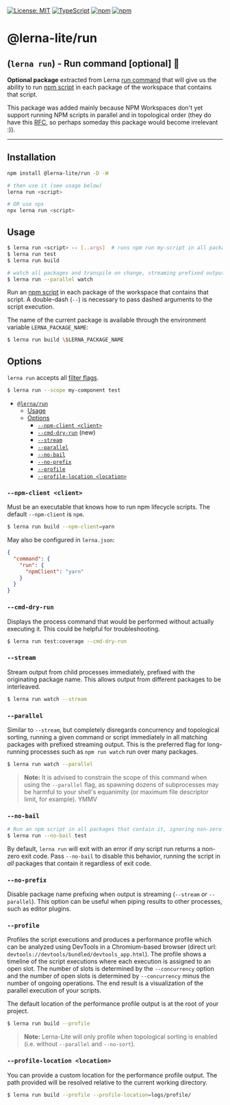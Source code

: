 [![License: MIT](https://img.shields.io/badge/License-MIT-yellow.svg)](https://opensource.org/licenses/MIT)
[![TypeScript](https://img.shields.io/badge/%3C%2F%3E-TypeScript-%230074c1.svg)](http://www.typescriptlang.org/)
[![npm](https://img.shields.io/npm/dy/@lerna-lite/run?color=forest)](https://www.npmjs.com/package/@lerna-lite/run)
[![npm](https://img.shields.io/npm/v/@lerna-lite/run.svg?logo=npm&logoColor=fff&label=npm&color=limegreen)](https://www.npmjs.com/package/@lerna-lite/run)

# @lerna-lite/run
## (`lerna run`) - Run command [optional] 🏃

**Optional package** extracted from Lerna [run command](https://github.com/lerna/lerna/tree/main/commands/run) that will give us the ability to run [npm script](https://docs.npmjs.com/misc/scripts) in each package of the workspace that contains that script.

This package was added mainly because NPM Workspaces don't yet support running NPM scripts in parallel and in topological order (they do have this [RFC](https://github.com/npm/rfcs/issues/190), so perhaps someday this package would become irrelevant :)).

---

## Installation
```sh
npm install @lerna-lite/run -D -W

# then use it (see usage below)
lerna run <script>

# OR use npx
npx lerna run <script>
```

## Usage

```sh
$ lerna run <script> -- [..args]  # runs npm run my-script in all packages that have it
$ lerna run test
$ lerna run build

# watch all packages and transpile on change, streaming prefixed output
$ lerna run --parallel watch
```

Run an [npm script](https://docs.npmjs.com/misc/scripts) in each package of the workspace that contains that script. A double-dash (`--`) is necessary to pass dashed arguments to the script execution.

The name of the current package is available through the environment variable `LERNA_PACKAGE_NAME`:

```sh
$ lerna run build \$LERNA_PACKAGE_NAME
```

## Options

`lerna run` accepts all [filter flags](https://www.npmjs.com/package/@lerna/filter-options).

```sh
$ lerna run --scope my-component test
```

- [`@lerna/run`](#lernarun)
  - [Usage](#usage)
  - [Options](#options)
    - [`--npm-client <client>`](#--npm-client-client)
    - [`--cmd-dry-run`](#--cmd-dry-run) (new)
    - [`--stream`](#--stream)
    - [`--parallel`](#--parallel)
    - [`--no-bail`](#--no-bail)
    - [`--no-prefix`](#--no-prefix)
    - [`--profile`](#--profile)
    - [`--profile-location <location>`](#--profile-location-location)

### `--npm-client <client>`

Must be an executable that knows how to run npm lifecycle scripts.
The default `--npm-client` is `npm`.

```sh
$ lerna run build --npm-client=yarn
```

May also be configured in `lerna.json`:

```json
{
  "command": {
    "run": {
      "npmClient": "yarn"
    }
  }
}
```

### `--cmd-dry-run`

Displays the process command that would be performed without actually executing it. This could be helpful for troubleshooting.

```sh
$ lerna run test:coverage --cmd-dry-run
```

### `--stream`

Stream output from child processes immediately, prefixed with the originating
package name. This allows output from different packages to be interleaved.

```sh
$ lerna run watch --stream
```

### `--parallel`

Similar to `--stream`, but completely disregards concurrency and topological sorting, running a given command or script immediately in all matching packages with prefixed streaming output. This is the preferred flag for long-running processes such as `npm run watch` run over many packages.

```sh
$ lerna run watch --parallel
```

> **Note:** It is advised to constrain the scope of this command when using
> the `--parallel` flag, as spawning dozens of subprocesses may be
> harmful to your shell's equanimity (or maximum file descriptor limit,
> for example). YMMV

### `--no-bail`

```sh
# Run an npm script in all packages that contain it, ignoring non-zero (error) exit codes
$ lerna run --no-bail test
```

By default, `lerna run` will exit with an error if _any_ script run returns a non-zero exit code.
Pass `--no-bail` to disable this behavior, running the script in _all_ packages that contain it regardless of exit code.

### `--no-prefix`

Disable package name prefixing when output is streaming (`--stream` _or_ `--parallel`).
This option can be useful when piping results to other processes, such as editor plugins.

### `--profile`

Profiles the script executions and produces a performance profile which can be analyzed using DevTools in a
Chromium-based browser (direct url: `devtools://devtools/bundled/devtools_app.html`). The profile shows a timeline of
the script executions where each execution is assigned to an open slot. The number of slots is determined by the
`--concurrency` option and the number of open slots is determined by `--concurrency` minus the number of ongoing
operations. The end result is a visualization of the parallel execution of your scripts.

The default location of the performance profile output is at the root of your project.

```sh
$ lerna run build --profile
```

> **Note:** Lerna-Lite will only profile when topological sorting is enabled (i.e. without `--parallel` and `--no-sort`).

### `--profile-location <location>`

You can provide a custom location for the performance profile output. The path provided will be resolved relative to the current working directory.

```sh
$ lerna run build --profile --profile-location=logs/profile/
```
